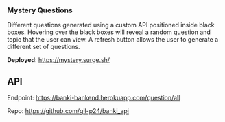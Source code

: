 ### Mystery Questions
Different questions generated using a custom API positioned inside black boxes. Hovering over the black boxes will reveal a random question and topic that the user can view. A refresh button allows the user to generate a different set of questions. 

**Deployed**: https://mystery.surge.sh/

## API
Endpoint: https://banki-bankend.herokuapp.com/question/all

Repo: https://github.com/gil-p24/banki_api
